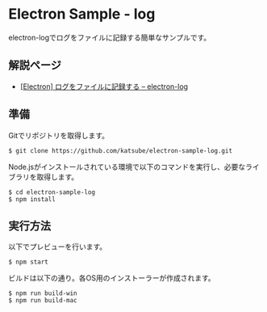 # Electron Sample - log
electron-logでログをファイルに記録する簡単なサンプルです。
## 解説ページ
* [[Electron] ログをファイルに記録する – electron-log](https://blog.katsubemakito.net/nodejs/electron/electron-log)

## 準備
Gitでリポジトリを取得します。
```shellsession
$ git clone https://github.com/katsube/electron-sample-log.git
```

Node.jsがインストールされている環境で以下のコマンドを実行し、必要なライブラリを取得します。
```shellsession
$ cd electron-sample-log
$ npm install
```

## 実行方法
以下でプレビューを行います。
```shellsession
$ npm start
```

ビルドは以下の通り。各OS用のインストーラーが作成されます。
```shellsession
$ npm run build-win
$ npm run build-mac
```
